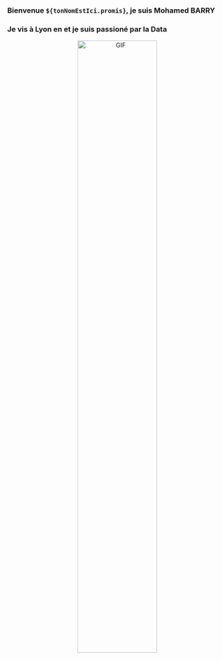 ### Bienvenue ```${tonNomEstIci.promis}```, je suis Mohamed BARRY

### Je vis à Lyon en et je suis passioné par la Data

<p align="center">
  <img align="center" width="60%" alt="GIF" src="https://media.giphy.com/media/WvSjK3P8hqGA9AaUgt/giphy.gif"/>
</p>
